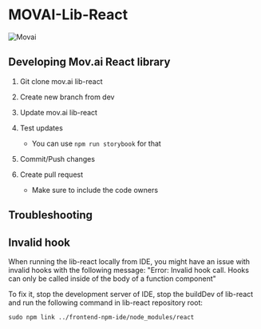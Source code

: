 # MOVAI-Lib-React

![Movai](https://www.mov.ai/wp-content/uploads/2021/06/MOV.AI-logo-3.png)

## Developing Mov.ai React library

1. Git clone mov.ai lib-react

2. Create new branch from dev

3. Update mov.ai lib-react

4. Test updates

   - You can use `npm run storybook` for that

5. Commit/Push changes

6. Create pull request
   - Make sure to include the code owners

## Troubleshooting

## Invalid hook

When running the lib-react locally from IDE, you might have an issue with invalid hooks with the following message: "Error: Invalid hook call. Hooks can only be called inside of the body of a function component"

To fix it, stop the development server of IDE, stop the buildDev of lib-react and run the following command in lib-react repository root:

`sudo npm link ../frontend-npm-ide/node_modules/react`
